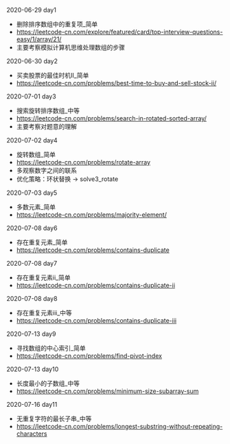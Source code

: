 2020-06-29 day1
 - 删除排序数组中的重复项_简单
 - https://leetcode-cn.com/explore/featured/card/top-interview-questions-easy/1/array/21/
 - 主要考察模拟计算机思维处理数组的步骤
 
2020-06-30 day2
 - 买卖股票的最佳时机II_简单
 - https://leetcode-cn.com/problems/best-time-to-buy-and-sell-stock-ii/
 
2020-07-01 day3
 - 搜索旋转排序数组_中等
 - https://leetcode-cn.com/problems/search-in-rotated-sorted-array/
 - 主要考察对题意的理解
 
2020-07-02 day4
 - 旋转数组_简单
 - https://leetcode-cn.com/problems/rotate-array
 - 多观察数字之间的联系
 - 优化策略：环状替换 -> solve3_rotate

2020-07-03 day5
 - 多数元素_简单
 - https://leetcode-cn.com/problems/majority-element/
 
2020-07-08 day6
 - 存在重复元素_简单
 - https://leetcode-cn.com/problems/contains-duplicate
 
2020-07-08 day7
 - 存在重复元素ii_简单
 - https://leetcode-cn.com/problems/contains-duplicate-ii
 
2020-07-08 day8
 - 存在重复元素iii_中等
 - https://leetcode-cn.com/problems/contains-duplicate-iii
 
2020-07-13 day9
 - 寻找数组的中心索引_简单
 - https://leetcode-cn.com/problems/find-pivot-index

2020-07-13 day10
 - 长度最小的子数组_中等
 - https://leetcode-cn.com/problems/minimum-size-subarray-sum
 
2020-07-16 day11
 - 无重复字符的最长子串_中等
 - https://leetcode-cn.com/problems/longest-substring-without-repeating-characters